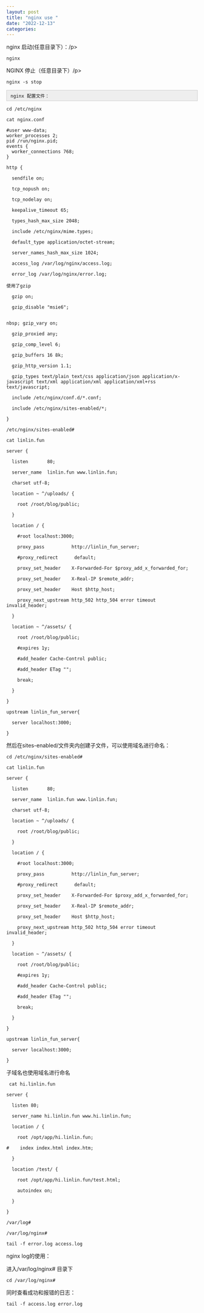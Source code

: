 ```yaml
---
layout: post
title: "nginx use "
date: "2022-12-13"
categories: 
---
```

<p>nginx 启动(任意目录下）：/p&gt;</p>

<pre>
<code>nginx</code></pre>

<p>NGINX 停止（任意目录下）/p&gt;</p>

<pre>
<code>nginx -s stop</code></pre>

<div style="background:#eeeeee; border:1px solid #cccccc; padding:5px 10px"><code>nginx 配置文件：</code></div>

<pre>
<code>cd /etc/nginx

cat nginx.conf

#user www-data;
worker_processes 2;
pid /run/nginx.pid;
events {
&nbsp; worker_connections 768;
}

http {

&nbsp; sendfile on;

&nbsp; tcp_nopush on;

&nbsp; tcp_nodelay on;

&nbsp; keepalive_timeout 65;

&nbsp; types_hash_max_size 2048;

&nbsp; include /etc/nginx/mime.types;

&nbsp; default_type application/octet-stream;

&nbsp; server_names_hash_max_size 1024;

&nbsp; access_log /var/log/nginx/access.log;

&nbsp; error_log /var/log/nginx/error.log;

使用了gzip

&nbsp; gzip on;

&nbsp; gzip_disable &quot;msie6&quot;;


nbsp; gzip_vary on;

&nbsp; gzip_proxied any;

&nbsp; gzip_comp_level 6;

&nbsp; gzip_buffers 16 8k;

&nbsp; gzip_http_version 1.1;

&nbsp; gzip_types text/plain text/css application/json application/x-javascript text/xml application/xml application/xml+rss text/javascript;

&nbsp; include /etc/nginx/conf.d/*.conf;

&nbsp; include /etc/nginx/sites-enabled/*;

}

/etc/nginx/sites-enabled#

cat linlin.fun

server {

&nbsp; listen&nbsp;&nbsp;&nbsp;&nbsp;&nbsp;&nbsp; 80;

&nbsp; server_name&nbsp; linlin.fun www.linlin.fun;

&nbsp; charset utf-8;

&nbsp; location ~ ^/uploads/ {

&nbsp;&nbsp;&nbsp; root /root/blog/public;

&nbsp; }

&nbsp; location / {

&nbsp;&nbsp;&nbsp; #root localhost:3000;

&nbsp;&nbsp;&nbsp; proxy_pass&nbsp;&nbsp;&nbsp;&nbsp;&nbsp;&nbsp;&nbsp;&nbsp;&nbsp; http://linlin_fun_server;

&nbsp;&nbsp;&nbsp; #proxy_redirect&nbsp;&nbsp;&nbsp;&nbsp;&nbsp; default;

&nbsp;&nbsp;&nbsp; proxy_set_header&nbsp;&nbsp;&nbsp; X-Forwarded-For $proxy_add_x_forwarded_for;

&nbsp;&nbsp;&nbsp; proxy_set_header&nbsp;&nbsp;&nbsp; X-Real-IP $remote_addr;

&nbsp;&nbsp;&nbsp; proxy_set_header&nbsp;&nbsp;&nbsp; Host $http_host;

&nbsp;&nbsp;&nbsp; proxy_next_upstream http_502 http_504 error timeout invalid_header;

&nbsp; }

&nbsp; location ~ ^/assets/ {

&nbsp;&nbsp;&nbsp; root /root/blog/public;

&nbsp;&nbsp;&nbsp; #expires 1y;

&nbsp;&nbsp;&nbsp; #add_header Cache-Control public;

&nbsp;&nbsp;&nbsp; #add_header ETag &quot;&quot;;

&nbsp;&nbsp;&nbsp; break;

&nbsp; }

}

upstream linlin_fun_server{

&nbsp; server localhost:3000;

}</code></pre>

<p>然后在sites-enabled/文件夹内创建子文件，可以使用域名进行命名：</p>

<pre>
<code>cd /etc/nginx/sites-enabled#

cat linlin.fun

server {

&nbsp; listen&nbsp;&nbsp;&nbsp;&nbsp;&nbsp;&nbsp; 80;

&nbsp; server_name&nbsp; linlin.fun www.linlin.fun;

&nbsp; charset utf-8;

&nbsp; location ~ ^/uploads/ {

&nbsp;&nbsp;&nbsp; root /root/blog/public;

&nbsp; }

&nbsp; location / {

&nbsp;&nbsp;&nbsp; #root localhost:3000;

&nbsp;&nbsp;&nbsp; proxy_pass&nbsp;&nbsp;&nbsp;&nbsp;&nbsp;&nbsp;&nbsp;&nbsp;&nbsp; http://linlin_fun_server;

&nbsp;&nbsp;&nbsp; #proxy_redirect&nbsp;&nbsp;&nbsp;&nbsp;&nbsp; default;

&nbsp;&nbsp;&nbsp; proxy_set_header&nbsp;&nbsp;&nbsp; X-Forwarded-For $proxy_add_x_forwarded_for;

&nbsp;&nbsp;&nbsp; proxy_set_header&nbsp;&nbsp;&nbsp; X-Real-IP $remote_addr;

&nbsp;&nbsp;&nbsp; proxy_set_header&nbsp;&nbsp;&nbsp; Host $http_host;

&nbsp;&nbsp;&nbsp; proxy_next_upstream http_502 http_504 error timeout invalid_header;

&nbsp; }

&nbsp; location ~ ^/assets/ {

&nbsp;&nbsp;&nbsp; root /root/blog/public;

&nbsp;&nbsp;&nbsp; #expires 1y;

&nbsp;&nbsp;&nbsp; #add_header Cache-Control public;

&nbsp;&nbsp;&nbsp; #add_header ETag &quot;&quot;;

&nbsp;&nbsp;&nbsp; break;

&nbsp; }

}

upstream linlin_fun_server{

&nbsp; server localhost:3000;

}</code></pre>

<p>子域名也使用域名进行命名</p>

<pre>
<code> cat hi.linlin.fun

server {

&nbsp; listen 80;

&nbsp; server_name hi.linlin.fun www.hi.linlin.fun;

&nbsp; location / {

&nbsp;&nbsp;&nbsp; root /opt/app/hi.linlin.fun;

#&nbsp;&nbsp;&nbsp; index index.html index.htm;

&nbsp; }

&nbsp; location /test/ {

&nbsp;&nbsp;&nbsp; root /opt/app/hi.linlin.fun/test.html;

&nbsp;&nbsp;&nbsp; autoindex on;

&nbsp; }

}

/var/log#

/var/log/nginx#

tail -f error.log access.log</code></pre>

<p>nginx log的使用：</p>

<p>进入/var/log/nginx# 目录下</p>

<pre><code>cd /var/log/nginx#</code></pre>

<p>同时查看成功和报错的日志：</p>

<pre><code>tail -f access.log error.log</code></pre>
<p>&nbsp;</p>

